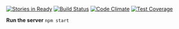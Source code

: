 [![Stories in Ready](https://badge.waffle.io/mumuki/mumuki-mocha-server.png?label=ready&title=Ready)](https://waffle.io/mumuki/mumuki-mocha-server)
[![Build Status](https://travis-ci.org/mumuki/mumuki-mocha-server.svg?branch=master)](https://travis-ci.org/mumuki/mumuki-mocha-server)
[![Code Climate](https://codeclimate.com/github/mumuki/mumuki-mocha-server/badges/gpa.svg)](https://codeclimate.com/github/mumuki/mumuki-mocha-server)
[![Test Coverage](https://codeclimate.com/github/mumuki/mumuki-mocha-server/badges/coverage.svg)](https://codeclimate.com/github/mumuki/mumuki-mocha-server)


**Run the server**
`npm start`

